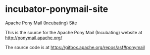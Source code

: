 # incubator-ponymail-site
Apache Pony Mail (Incubating) Site

This is the source for the Apache Pony Mail (Incubating) website at http://ponymail.apache.org/

The source code is at https://gitbox.apache.org/repos/asf#ponymail
